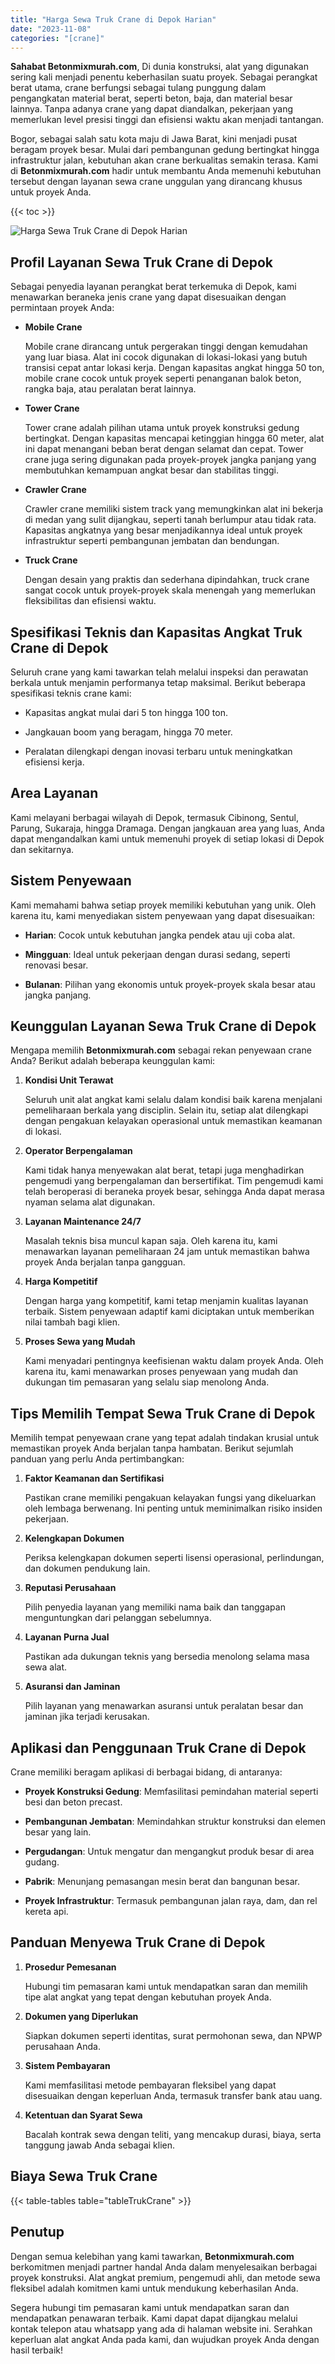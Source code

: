 ```yaml
---
title: "Harga Sewa Truk Crane di Depok Harian"
date: "2023-11-08"
categories: "[crane]"
---
```


**Sahabat Betonmixmurah.com**, Di dunia konstruksi, alat yang digunakan sering kali menjadi penentu keberhasilan suatu proyek. Sebagai perangkat berat utama, crane berfungsi sebagai tulang punggung dalam pengangkatan material berat, seperti beton, baja, dan material besar lainnya. Tanpa adanya crane yang dapat diandalkan, pekerjaan yang memerlukan level presisi tinggi dan efisiensi waktu akan menjadi tantangan.

Bogor, sebagai salah satu kota maju di Jawa Barat, kini menjadi pusat beragam proyek besar. Mulai dari pembangunan gedung bertingkat hingga infrastruktur jalan, kebutuhan akan crane berkualitas semakin terasa. Kami di **Betonmixmurah.com** hadir untuk membantu Anda memenuhi kebutuhan tersebut dengan layanan sewa crane unggulan yang dirancang khusus untuk proyek Anda.

{{< toc >}}

![Harga Sewa Truk Crane di Depok Harian](/images/crane/sewa-crane-28.jpg)

## Profil Layanan Sewa Truk Crane di Depok

Sebagai penyedia layanan perangkat berat terkemuka di Depok, kami menawarkan beraneka jenis crane yang dapat disesuaikan dengan permintaan proyek Anda:  

- **Mobile Crane**  

  Mobile crane dirancang untuk pergerakan tinggi dengan kemudahan yang luar biasa. Alat ini cocok digunakan di lokasi-lokasi yang butuh transisi cepat antar lokasi kerja. Dengan kapasitas angkat hingga 50 ton, mobile crane cocok untuk proyek seperti penanganan balok beton, rangka baja, atau peralatan berat lainnya.  

- **Tower Crane**  

  Tower crane adalah pilihan utama untuk proyek konstruksi gedung bertingkat. Dengan kapasitas mencapai ketinggian hingga 60 meter, alat ini dapat menangani beban berat dengan selamat dan cepat. Tower crane juga sering digunakan pada proyek-proyek jangka panjang yang membutuhkan kemampuan angkat besar dan stabilitas tinggi.  

- **Crawler Crane**  

  Crawler crane memiliki sistem track yang memungkinkan alat ini bekerja di medan yang sulit dijangkau, seperti tanah berlumpur atau tidak rata. Kapasitas angkatnya yang besar menjadikannya ideal untuk proyek infrastruktur seperti pembangunan jembatan dan bendungan.  

- **Truck Crane**  

  Dengan desain yang praktis dan sederhana dipindahkan, truck crane sangat cocok untuk proyek-proyek skala menengah yang memerlukan fleksibilitas dan efisiensi waktu.

## Spesifikasi Teknis dan Kapasitas Angkat Truk Crane di Depok 

Seluruh crane yang kami tawarkan telah melalui inspeksi dan perawatan berkala untuk menjamin performanya tetap maksimal. Berikut beberapa spesifikasi teknis crane kami:  

- Kapasitas angkat mulai dari 5 ton hingga 100 ton.  

- Jangkauan boom yang beragam, hingga 70 meter.  

- Peralatan dilengkapi dengan inovasi terbaru untuk meningkatkan efisiensi kerja.  

## Area Layanan  

Kami melayani berbagai wilayah di Depok, termasuk Cibinong, Sentul, Parung, Sukaraja, hingga Dramaga. Dengan jangkauan area yang luas, Anda dapat mengandalkan kami untuk memenuhi proyek di setiap lokasi di Depok dan sekitarnya.  

## Sistem Penyewaan  

Kami memahami bahwa setiap proyek memiliki kebutuhan yang unik. Oleh karena itu, kami menyediakan sistem penyewaan yang dapat disesuaikan:  

- **Harian**: Cocok untuk kebutuhan jangka pendek atau uji coba alat.  

- **Mingguan**: Ideal untuk pekerjaan dengan durasi sedang, seperti renovasi besar.  

- **Bulanan**: Pilihan yang ekonomis untuk proyek-proyek skala besar atau jangka panjang.

## Keunggulan Layanan Sewa Truk Crane di Depok 

Mengapa memilih **Betonmixmurah.com** sebagai rekan penyewaan crane Anda? Berikut adalah beberapa keunggulan kami:  

1. **Kondisi Unit Terawat**  

   Seluruh unit alat angkat kami selalu dalam kondisi baik karena menjalani pemeliharaan berkala yang disciplin. Selain itu, setiap alat dilengkapi dengan pengakuan kelayakan operasional untuk memastikan keamanan di lokasi.  

2. **Operator Berpengalaman**  

   Kami tidak hanya menyewakan alat berat, tetapi juga menghadirkan pengemudi yang berpengalaman dan bersertifikat. Tim pengemudi kami telah beroperasi di beraneka proyek besar, sehingga Anda dapat merasa nyaman selama alat digunakan.  

3. **Layanan Maintenance 24/7**  

   Masalah teknis bisa muncul kapan saja. Oleh karena itu, kami menawarkan layanan pemeliharaan 24 jam untuk memastikan bahwa proyek Anda berjalan tanpa gangguan.  

4. **Harga Kompetitif**  

   Dengan harga yang kompetitif, kami tetap menjamin kualitas layanan terbaik. Sistem penyewaan adaptif kami diciptakan untuk memberikan nilai tambah bagi klien.  

5. **Proses Sewa yang Mudah**  

   Kami menyadari pentingnya keefisienan waktu dalam proyek Anda. Oleh karena itu, kami menawarkan proses penyewaan yang mudah dan dukungan tim pemasaran yang selalu siap menolong Anda.

## Tips Memilih Tempat Sewa Truk Crane di Depok

Memilih tempat penyewaan crane yang tepat adalah tindakan krusial untuk memastikan proyek Anda berjalan tanpa hambatan. Berikut sejumlah panduan yang perlu Anda pertimbangkan:  

1. **Faktor Keamanan dan Sertifikasi**  

   Pastikan crane memiliki pengakuan kelayakan fungsi yang dikeluarkan oleh lembaga berwenang. Ini penting untuk meminimalkan risiko insiden pekerjaan.  

2. **Kelengkapan Dokumen**  

   Periksa kelengkapan dokumen seperti lisensi operasional, perlindungan, dan dokumen pendukung lain.  

3. **Reputasi Perusahaan**  

   Pilih penyedia layanan yang memiliki nama baik dan tanggapan menguntungkan dari pelanggan sebelumnya.  

4. **Layanan Purna Jual**  

   Pastikan ada dukungan teknis yang bersedia menolong selama masa sewa alat.  

5. **Asuransi dan Jaminan**  

   Pilih layanan yang menawarkan asuransi untuk peralatan besar dan jaminan jika terjadi kerusakan.  

## Aplikasi dan Penggunaan Truk Crane di Depok

Crane memiliki beragam aplikasi di berbagai bidang, di antaranya:  

- **Proyek Konstruksi Gedung**: Memfasilitasi pemindahan material seperti besi dan beton precast.  

- **Pembangunan Jembatan**: Memindahkan struktur konstruksi dan elemen besar yang lain.  

- **Pergudangan**: Untuk mengatur dan mengangkut produk besar di area gudang.  

- **Pabrik**: Menunjang pemasangan mesin berat dan bangunan besar.  

- **Proyek Infrastruktur**: Termasuk pembangunan jalan raya, dam, dan rel kereta api.  

## Panduan Menyewa Truk Crane di Depok

1. **Prosedur Pemesanan**  

   Hubungi tim pemasaran kami untuk mendapatkan saran dan memilih tipe alat angkat yang tepat dengan kebutuhan proyek Anda.  

2. **Dokumen yang Diperlukan**  

   Siapkan dokumen seperti identitas, surat permohonan sewa, dan NPWP perusahaan Anda.  

3. **Sistem Pembayaran**  

   Kami memfasilitasi metode pembayaran fleksibel yang dapat disesuaikan dengan keperluan Anda, termasuk transfer bank atau uang.  

4. **Ketentuan dan Syarat Sewa**  

   Bacalah kontrak sewa dengan teliti, yang mencakup durasi, biaya, serta tanggung jawab Anda sebagai klien.

## Biaya Sewa Truk Crane

{{< table-tables table="tableTrukCrane" >}}

## Penutup

Dengan semua kelebihan yang kami tawarkan, **Betonmixmurah.com** berkomitmen menjadi partner handal Anda dalam menyelesaikan berbagai proyek konstruksi. Alat angkat premium, pengemudi ahli, dan metode sewa fleksibel adalah komitmen kami untuk mendukung keberhasilan Anda.  

Segera hubungi tim pemasaran kami untuk mendapatkan saran dan mendapatkan penawaran terbaik. Kami dapat dapat dijangkau melalui kontak telepon atau whatsapp yang ada di halaman website ini. Serahkan keperluan alat angkat Anda pada kami, dan wujudkan proyek Anda dengan hasil terbaik!